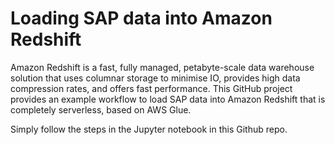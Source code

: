 # Loading SAP data into Amazon Redshift

Amazon Redshift is a fast, fully managed, petabyte-scale data warehouse solution that uses columnar storage to minimise IO, provides high data compression rates, and offers fast performance. This GitHub project provides an example workflow to load SAP data into Amazon Redshift that is completely serverless, based on AWS Glue.

Simply follow the steps in the Jupyter notebook in this Github repo. 
